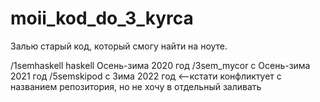 # moii_kod_do_3_kyrca
Залью старый код, который смогу найти на ноуте.

/1semhaskell  haskell Осень-зима 2020 год
/3sem_mycor   c       Осень-зима 2021 год
/5semskipod   с       Зима 2022 год   <--кстати конфликтует с названием репозитория, но не хочу в отдельный заливать
